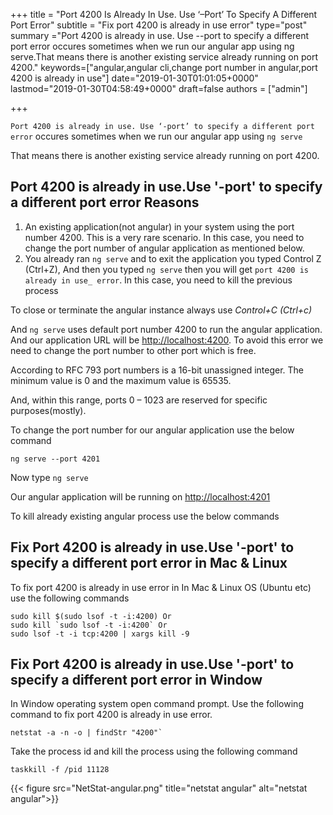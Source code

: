 +++
title = "Port 4200 Is Already In Use. Use ‘–Port’ To Specify A Different Port Error"
subtitle = "Fix port 4200 is already in use error"
type="post"
summary ="Port 4200 is already in use. Use --port to specify a different port error occures sometimes when we run our angular app using ng serve.That means there is another existing service already running on port 4200."
keywords=["angular,angular cli,change port number in angular,port 4200 is already in use"]
date="2019-01-30T01:01:05+0000"
lastmod="2019-01-30T04:58:49+0000"
draft=false
authors = ["admin"]

+++

`Port 4200 is already in use. Use ‘-port’ to specify a different port error` occures sometimes when we run our angular app using `ng serve`

That means there is another existing service already running on port 4200.

## Port 4200 is already in use.Use '-port' to specify a different port error Reasons

  1. An existing application(not angular) in your system using the port number 4200. This is a very rare scenario. In this case, you need to change the port number of angular application as mentioned below.
  2. You already ran `ng serve` and to exit the application you typed Control Z (Ctrl+Z), And then you typed `ng serve` then you will get `port 4200 is already in use_ error`. In this case, you need to kill the previous process

To close or terminate the angular instance always use _Control+C (Ctrl+c)_

And `ng serve` uses default port number 4200 to run the angular application. And our application URL will be <a href="http://localhost:4200" target="_blank" rel="noopener">http://localhost:4200</a>. To avoid this error we need to change the port number to other port which is free.

According to RFC 793 port numbers is a 16-bit unassigned integer. The minimum value is 0 and the maximum value is 65535.

And, within this range, ports 0 &#8211; 1023 are reserved for specific purposes(mostly).

To change the port number for our angular application use the below command

`ng serve --port 4201`

Now type `ng serve`

Our angular application will be running on <a href="http://localhost:4201" target="_blank" rel="noopener">http://localhost:4201</a>

To kill already existing angular process use the below commands

## Fix Port 4200 is already in use.Use '-port' to specify a different port error in Mac & Linux

To fix port 4200 is already in use error in In Mac & Linux OS (Ubuntu etc) use the following commands

```
sudo kill $(sudo lsof -t -i:4200) Or
sudo kill `sudo lsof -t -i:4200` Or
sudo lsof -t -i tcp:4200 | xargs kill -9
```

## Fix Port 4200 is already in use.Use '-port' to specify a different port error in Window

In Window operating system open command prompt. Use the following command to fix port 4200 is already in use error.

```
netstat -a -n -o | findStr "4200"`
```
Take the process id and kill the process using the following command

`taskkill -f /pid 11128`

{{< figure src="NetStat-angular.png" title="netstat angular" alt="netstat angular">}} 

